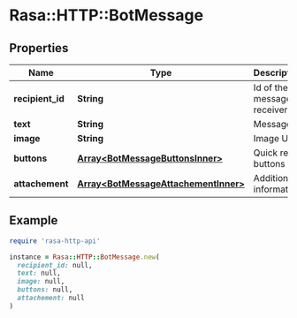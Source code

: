 # Rasa::HTTP::BotMessage

## Properties

| Name | Type | Description | Notes |
| ---- | ---- | ----------- | ----- |
| **recipient_id** | **String** | Id of the message receiver | [optional] |
| **text** | **String** | Message | [optional] |
| **image** | **String** | Image URL | [optional] |
| **buttons** | [**Array&lt;BotMessageButtonsInner&gt;**](BotMessageButtonsInner.md) | Quick reply buttons | [optional] |
| **attachement** | [**Array&lt;BotMessageAttachementInner&gt;**](BotMessageAttachementInner.md) | Additional information | [optional] |

## Example

```ruby
require 'rasa-http-api'

instance = Rasa::HTTP::BotMessage.new(
  recipient_id: null,
  text: null,
  image: null,
  buttons: null,
  attachement: null
)
```

